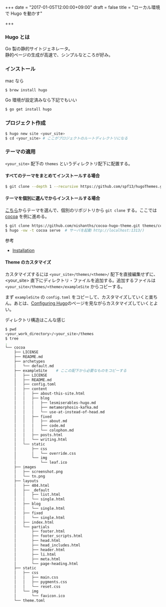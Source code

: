 +++
date = "2017-01-05T12:00:00+09:00"
draft = false
title = "ローカル環境で Hugo を動かす"

+++

### Hugo とは
Go 製の静的サイトジェネレータ。  
静的ページの生成が高速で、シンプルなところが好み。

### インストール  
mac なら 

```bash
$ brew install hugo
```

Go 環境が設定済みなら下記でもいい

```bash
$ go get install hugo
``` 

### プロジェクト作成  

```bash
$ hugo new site <your_site>
$ cd <your_site> # ここがプロジェクトのルートディレクトリになる
```

### テーマの適用
`<your_site>` 配下の `themes` というディレクトリ配下に配置する。


#### すべてのテーマをまとめてインストールする場合

```bash
$ git clone --depth 1 --recursive https://github.com/spf13/hugoThemes.git themes
```

#### テーマを個別に選んでからインストールする場合

[こちら](http://themes.gohugo.io/)からテーマを選んで、個別のリポジトリから `git clone` する。ここでは [cocoa](https://github.com/nishanths/cocoa-hugo-theme) を例に進める。

```bash
$ git clone https://github.com/nishanths/cocoa-hugo-theme.git themes/cocoa
$ hugo -vw -t cocoa serve  # サーバを起動 http://localhost:1313/)

```

参考  

* [Installation](https://github.com/spf13/hugoThemes#installation)

#### Theme のカスタマイズ
カスタマイズするには `<your_site>/themes/<theme>/` 配下を直接編集せずに、<your_site> 直下にディレクトリ・ファイルを追加する。追加するファイルは `<your_site>/themes/<theme>/exampleSite` からコピーする。

まず `exampleSite` の `config.toml` をコピーして、カスタマイズしていくと楽ちん。あとは、[Configuring Hugo](http://gohugo.io/overview/configuration/)のページを見ながらカスタマイズしていくとよい。


ディレクトリ構造はこんな感じ

```bash
$ pwd
<your_work_directory>/<your_site>/themes
$ tree
.
└── cocoa
    ├── LICENSE
    ├── README.md
    ├── archetypes
    │   └── default.md
    ├── exampleSite    # ここの配下から必要なものをコピーする
    │   ├── LICENSE
    │   ├── README.md
    │   ├── config.toml
    │   ├── content
    │   │   ├── about-this-site.html
    │   │   ├── blog
    │   │   │   ├── lesmiserables-hugo.md
    │   │   │   ├── metamorphosis-kafka.md
    │   │   │   └── use-at-instead-of-head.md
    │   │   ├── fixed
    │   │   │   ├── about.md
    │   │   │   ├── code.md
    │   │   │   └── colophon.md
    │   │   ├── posts.html
    │   │   └── writing.html
    │   └── static
    │       ├── css
    │       │   └── override.css
    │       └── img
    │           └── leaf.ico
    ├── images
    │   ├── screenshot.png
    │   └── tn.png
    ├── layouts
    │   ├── 404.html
    │   ├── _default
    │   │   ├── list.html
    │   │   └── single.html
    │   ├── blog
    │   │   └── single.html
    │   ├── fixed
    │   │   └── single.html
    │   ├── index.html
    │   └── partials
    │       ├── footer.html
    │       ├── footer_scripts.html
    │       ├── head.html
    │       ├── head_includes.html
    │       ├── header.html
    │       ├── li.html
    │       ├── meta.html
    │       └── page-heading.html
    ├── static
    │   ├── css
    │   │   ├── main.css
    │   │   ├── pygments.css
    │   │   └── reset.css
    │   └── img
    │       └── favicon.ico
    └── theme.toml
```


